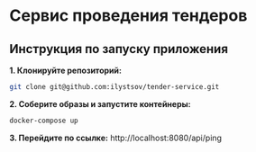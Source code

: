 # Сервис проведения тендеров
## Инструкция по запуску приложения
**1. Клонируйте репозиторий:**
```bash
git clone git@github.com:ilystsov/tender-service.git
```
**2. Соберите образы и запустите контейнеры:** 
```bash
docker-compose up
```
**3. Перейдите по ссылке:**
http://localhost:8080/api/ping

